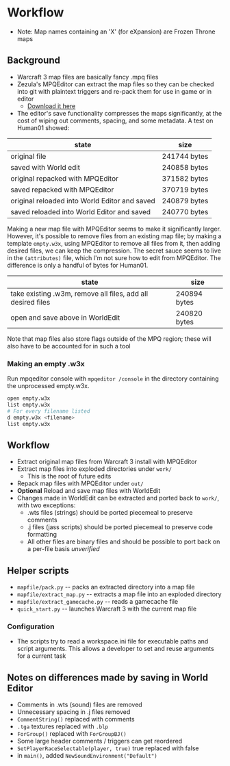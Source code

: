 # Workflow
* Note: Map names containing an 'X' (for eXpansion) are Frozen Throne maps

## Background
* Warcraft 3 map files are basically fancy .mpq files
* Zezula's MPQEditor can extract the map files so they can be checked into git with plaintext triggers and re-pack them for use in game or in editor
    * [Download it here](http://www.zezula.net/en/mpq/download.html)
* The editor's save functionality compresses the maps significantly, at the cost of wiping out comments, spacing, and some metadata. A test on Human01 showed:

| state                                         | size         |
| --------------------------------------------- | ------------ |
| original file                                 | 241744 bytes |
| saved with World edit                         | 240858 bytes |
| original repacked with MPQEditor              | 371582 bytes |
| saved repacked with MPQEditor                 | 370719 bytes |
| original reloaded into World Editor and saved | 240879 bytes |
| saved reloaded into World Editor and saved    | 240770 bytes |

Making a new map file with MPQEditor seems to make it significantly larger. However, it's possible to remove files from an existing map file; by making a template `empty.w3x`, using MPQEditor to remove all files from it, then adding desired files, we can keep the compression. The secret sauce seems to live in the `(attributes)` file, which I'm not sure how to edit from MPQEditor. The difference is only a handful of bytes for Human01.

| state                                                       | size         |
| ----------------------------------------------------------- | ------------ |
| take existing .w3m, remove all files, add all desired files | 240894 bytes |
| open and save above in WorldEdit                            | 240820 bytes |

Note that map files also store flags outside of the MPQ region; these will also have to be accounted for in such a tool

### Making an empty .w3x
Run mpqeditor console with `mpqeditor /console` in the directory containing the unprocessed empty.w3x.

```sh
open empty.w3x
list empty.w3x
# For every filename listed
d empty.w3x <filename>
list empty.w3x
```

## Workflow
* Extract original map files from Warcraft 3 install with MPQEditor
* Extract map files into exploded directories under `work/`
  * This is the root of future edits
* Repack map files with MPQEditor under `out/`
* **Optional** Reload and save map files with WorldEdit
* Changes made in WorldEdit can be extracted and ported back to `work/`, with two exceptions:
  * .wts files (strings) should be ported piecemeal to preserve comments
  * .j files (jass scripts) should be ported piecemeal to preserve code formatting
  * All other files are binary files and should be possible to port back on a per-file basis *unverified*

## Helper scripts
* `mapfile/pack.py` -- packs an extracted directory into a map file
* `mapfile/extract_map.py` -- extracts a map file into an exploded directory
* `mapfile/extract_gamecache.py` -- reads a gamecache file
* `quick_start.py` -- launches Warcraft 3 with the current map file

### Configuration
* The scripts try to read a workspace.ini file for executable paths and script arguments. This allows a developer to set and reuse arguments for a current task

## Notes on differences made by saving in World Editor
* Comments in .wts (sound) files are removed
* Unnecessary spacing in .j files removed
* `CommentString()` replaced with comments
* `.tga` textures replaced with `.blp`
* `ForGroup()` replaced with `ForGroupBJ()`
* Some large header comments / triggers can get reordered
* `SetPlayerRaceSelectable(player, true)` true replaced with false
* in `main()`, added `NewSoundEnvironment("Default")`
